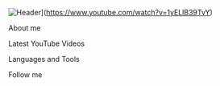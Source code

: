 ![Header](https://github.com/Dmitry-Lukyanchuk/Dmitry-Lukyanchuk/blob/main/assets/depositphotos_105372122-stock-illustration-hand-holding-placard-with-ready.jpg)](https://www.youtube.com/watch?v=1yELlB39TvY)

About me

Latest YouTube Videos

Languages and Tools

Follow me